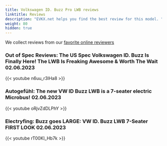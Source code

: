 ```yaml
---
title: Volkswagen ID. Buzz Pro LWB reviews
linktitle: Reviews
description: "EVKX.net helps you find the best review for this model. "
weight: 80
hidden: true
---
```

<object type="image/svg+xml" data="../modelnavigation.svg"></object>
We collect reviews from our [favorite online reviewers](/guides/evreviewers/)

### Out of Spec Reviews: The US Spec Volkswagen ID. Buzz Is Finally Here! The LWB Is Freaking Awesome & Worth The Wait 02.06.2023

{{< youtube n6uu_r3lHa8 >}}

### Autogefühl: The new VW ID Buzz LWB is a 7-seater electric Microbus! 02.06.2023

{{< youtube oRjvZdDLPhY >}}

### Electryfing: Buzz goes LARGE: VW ID. Buzz LWB 7-Seater FIRST LOOK 02.06.2023

{{< youtube rT00KI_Hb7k >}}

